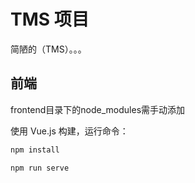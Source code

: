 # TMS 项目

简陋的（TMS）。。。

## 前端
frontend目录下的node_modules需手动添加

使用 Vue.js 构建，运行命令：

```bash
npm install

npm run serve

